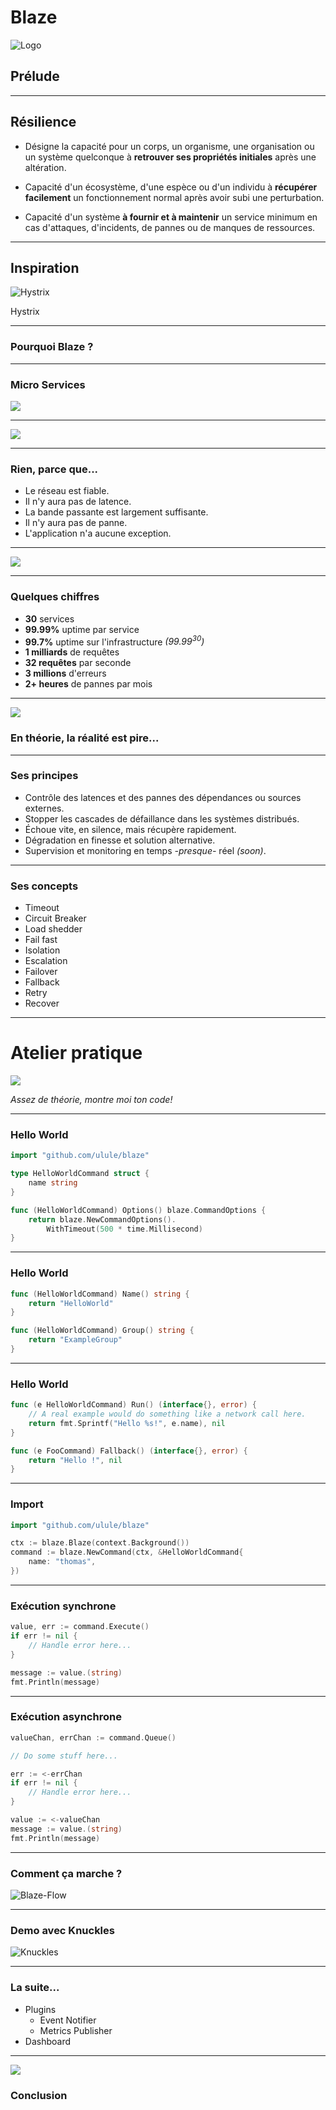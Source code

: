 # Blaze

![Logo](images/0-blaze-intro.png)

## Prélude

---

## Résilience

* Désigne la capacité pour un corps, un organisme, une organisation ou un système quelconque à **retrouver ses propriétés initiales** après une altération.

* Capacité d'un écosystème, d'une espèce ou d'un individu à **récupérer facilement** un fonctionnement normal après avoir subi une perturbation.

* Capacité d'un système **à fournir et à maintenir** un service minimum en cas d'attaques, d'incidents, de pannes ou de manques de ressources.

---

## Inspiration

![Hystrix](images/5-hystrix.jpg)

Hystrix

---

### Pourquoi Blaze ?

---

### Micro Services

![](images/1-service-dependency.png)

---

![](images/2-go-wrong.jpg)

---

### Rien, parce que...

* Le réseau est fiable.
* Il n'y aura pas de latence.
* La bande passante est largement suffisante.
* Il n'y aura pas de panne.
* L'application n'a aucune exception.

---

![](images/3-trollface-meme.jpg)

---

### Quelques chiffres

* **30** services
* **99.99%** uptime par service
* **99.7%** uptime sur l'infrastructure _(99.99<sup>30</sup>)_
* **1 milliards** de requêtes
* **32 requêtes** par seconde
* **3 millions** d'erreurs
* **2+ heures** de pannes par mois

---

![](images/9-srsly.jpg)

### En théorie, la réalité est pire...

---

### Ses principes

* Contrôle des latences et des pannes des dépendances ou sources externes.
* Stopper les cascades de défaillance dans les systèmes distribués.
* Échoue vite, en silence, mais récupère rapidement.
* Dégradation en finesse et solution alternative.
* Supervision et monitoring en temps _-presque-_ réel _(soon)_.

---

### Ses concepts

* Timeout
* Circuit Breaker
* Load shedder
* Fail fast
* Isolation
* Escalation
* Failover
* Fallback
* Retry
* Recover

---

# Atelier pratique

![](images/9-holyshit.jpg)

_Assez de théorie, montre moi ton code!_

---

### Hello World

```go
import "github.com/ulule/blaze"

type HelloWorldCommand struct {
    name string
}

func (HelloWorldCommand) Options() blaze.CommandOptions {
    return blaze.NewCommandOptions().
        WithTimeout(500 * time.Millisecond)
}
```

---

### Hello World

```go
func (HelloWorldCommand) Name() string {
    return "HelloWorld"
}

func (HelloWorldCommand) Group() string {
    return "ExampleGroup"
}
```

---

### Hello World

```go
func (e HelloWorldCommand) Run() (interface{}, error) {
    // A real example would do something like a network call here.
    return fmt.Sprintf("Hello %s!", e.name), nil
}

func (e FooCommand) Fallback() (interface{}, error) {
    return "Hello !", nil
}
```

---

### Import

```go
import "github.com/ulule/blaze"

ctx := blaze.Blaze(context.Background())
command := blaze.NewCommand(ctx, &HelloWorldCommand{
    name: "thomas",
})
```

---

### Exécution synchrone

```go
value, err := command.Execute()
if err != nil {
    // Handle error here...
}

message := value.(string)
fmt.Println(message)
```

---

### Exécution asynchrone

```go
valueChan, errChan := command.Queue()

// Do some stuff here...

err := <-errChan
if err != nil {
    // Handle error here...
}

value := <-valueChan
message := value.(string)
fmt.Println(message)
```

---

### Comment ça marche ?

![Blaze-Flow](images/4-blaze-flow.png)

---

### Demo avec Knuckles

![Knuckles](images/8-knuckles.png)

---

### La suite...

* Plugins
  * Event Notifier
  * Metrics Publisher
* Dashboard

---

![](images/11-noway.gif)

### Conclusion
